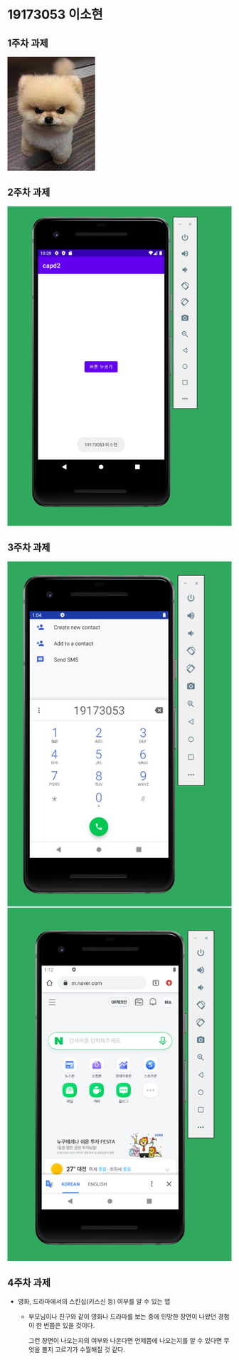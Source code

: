 # 19173053 이소현

## 1주차 과제
<img width="" height="" src="./png/강아지.png/"></img>

## 2주차 과제
<img width="" height="" src="./png/2주차 출석 과제.PNG/"></img>

## 3주차 과제

<img width="" height="" src="./png/3주차 과제 1.PNG/"></img>
<img width="" height="" src="./png/3주차 과제 2.PNG/"></img>

## 4주차 과제

  - 영화, 드라마에서의 스킨십(키스신 등) 여부를 알 수 있는 앱
  
    - 부모님이나 친구와 같이 영화나 드라마를 보는 중에 민망한 장면이 나왔던 경험이 한 번쯤은 있을 것이다.
    
      그런 장면이 나오는지의 여부와 나온다면 언제쯤에 나오는지를 알 수 있다면 무엇을 볼지 고르기가 수월해질 것 같다.

